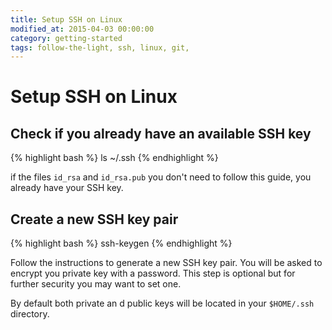 ```yaml
---
title: Setup SSH on Linux
modified_at: 2015-04-03 00:00:00
category: getting-started
tags: follow-the-light, ssh, linux, git,
---
```


# Setup SSH on Linux

## Check if you already have an available SSH key

{% highlight bash %}
ls ~/.ssh
{% endhighlight %}

if the files `id_rsa` and `id_rsa.pub` you don't need to follow this guide,
you already have your SSH key.

## Create a new SSH key pair

{% highlight bash %}
ssh-keygen
{% endhighlight %}

Follow the instructions to generate a new SSH key pair. You will be asked to encrypt
you private key with a password. This step is optional but for further security you may
want to set one.

By default both private an d public keys will be located in your `$HOME/.ssh` directory.
